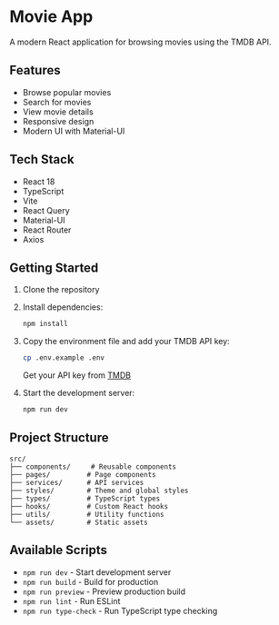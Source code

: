 # Movie App

A modern React application for browsing movies using the TMDB API.

## Features

- Browse popular movies
- Search for movies
- View movie details
- Responsive design
- Modern UI with Material-UI

## Tech Stack

- React 18
- TypeScript
- Vite
- React Query
- Material-UI
- React Router
- Axios

## Getting Started

1. Clone the repository
2. Install dependencies:
   ```bash
   npm install
   ```
3. Copy the environment file and add your TMDB API key:

   ```bash
   cp .env.example .env
   ```

   Get your API key from [TMDB](https://www.themoviedb.org/documentation/api)

4. Start the development server:
   ```bash
   npm run dev
   ```

## Project Structure

```
src/
├── components/     # Reusable components
├── pages/         # Page components
├── services/      # API services
├── styles/        # Theme and global styles
├── types/         # TypeScript types
├── hooks/         # Custom React hooks
├── utils/         # Utility functions
└── assets/        # Static assets
```

## Available Scripts

- `npm run dev` - Start development server
- `npm run build` - Build for production
- `npm run preview` - Preview production build
- `npm run lint` - Run ESLint
- `npm run type-check` - Run TypeScript type checking
